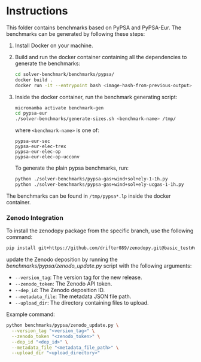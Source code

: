 # Instructions

This folder contains benchmarks based on PyPSA and PyPSA-Eur. The benchmarks can be generated by following these steps:

1. Install Docker on your machine.

1. Build and run the docker container containing all the dependencies to generate the benchmarks:
     ```sh
     cd solver-benchmark/benchmarks/pypsa/
     docker build .
     docker run -it --entrypoint bash <image-hash-from-previous-output>
     ```

1. Inside the docker container, run the benchmark generating script:
     ```sh
     micromamba activate benchmark-gen
     cd pypsa-eur
     ./solver-benchmarks/generate-sizes.sh <benchmark-name> /tmp/
     ```
     where `<benchmark-name>` is one of:
     ```
     pypsa-eur-sec
     pypsa-eur-elec-trex
     pypsa-eur-elec-op
     pypsa-eur-elec-op-ucconv
     ```
     To generate the plain pypsa benchmarks, run:
     ```sh
     python ./solver-benchmarks/pypsa-gas+wind+sol+ely-1-1h.py
     python ./solver-benchmarks/pypsa-gas+wind+sol+ely-ucgas-1-1h.py
     ```

The benchmarks can be found in `/tmp/pypsa*.lp` inside the docker container.

### Zenodo Integration

To install the zenodopy package from the specific branch, use the following command:

```sh
pip install git+https://github.com/drifter089/zenodopy.git@basic_test#egg=zenodopy
```
update the Zenodo deposition by running the *benchmarks/pypsa/zenodo_update.py* script with the following arguments:

- `--version_tag`: The version tag for the new release.
- `--zenodo_token`: The Zenodo API token.
- `--dep_id`: The Zenodo deposition ID.
- `--metadata_file`: The metadata JSON file path.
- `--upload_dir`: The directory containing files to upload.

Example command:

```sh
python benchmarks/pypsa/zenodo_update.py \
  --version_tag "<version_tag>" \
  --zenodo_token "<zenodo_token>" \
  --dep_id "<dep_id>" \
  --metadata_file "<metadata_file_path>" \
  --upload_dir "<upload_directory>"
```